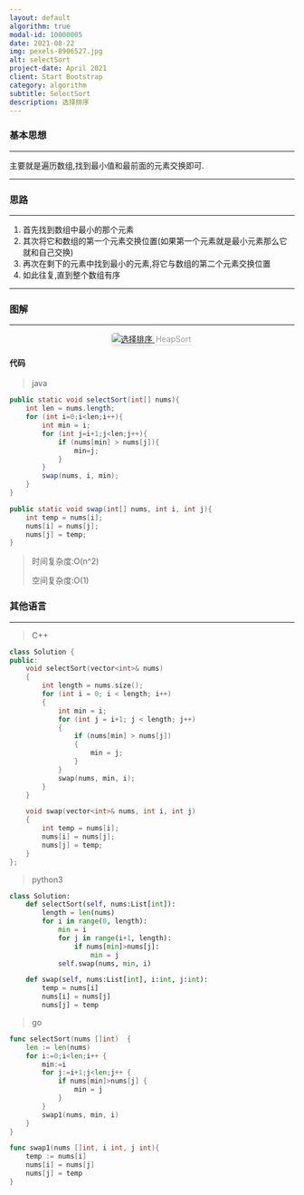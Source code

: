 ```yaml
---
layout: default
algorithm: true
modal-id: 10000005
date: 2021-08-22
img: pexels-8906527.jpg
alt: selectSort
project-date: April 2021
client: Start Bootstrap
category: algorithm
subtitle: SelectSort
description: 选择排序
---
```

### 基本思想
- - -
主要就是遍历数组,找到最小值和最前面的元素交换即可.
- - -

### 思路
- - -
1. 首先找到数组中最小的那个元素
2. 其次将它和数组的第一个元素交换位置(如果第一个元素就是最小元素那么它就和自己交换)
3. 再次在剩下的元素中找到最小的元素,将它与数组的第二个元素交换位置
4. 如此往复,直到整个数组有序
- - -

### 图解
- - -
<center>
    <a href="https://cdn.jsdelivr.net/gh/BiggerYellow/BiggerYellow.github.io/img/algorithm/selectSort/selectSort.jpg">
    <img style="border-radius: 0.3125em;
    box-shadow: 0 2px 4px 0 rgba(34,36,38,.12),0 2px 10px 0 rgba(34,36,38,.08);" class="img-responsive img-centered" alt="选择排序"
    src="https://cdn.jsdelivr.net/gh/BiggerYellow/BiggerYellow.github.io/img/algorithm/selectSort/selectSort.jpg">
    <div style="color:orange; border-bottom: 1px solid #d9d9d9;
    display: inline-block;
    color: #999;
    padding: 2px;">HeapSort</div>
    </a>
</center>

#### 代码
>java

``` java
public static void selectSort(int[] nums){
    int len = nums.length;
    for (int i=0;i<len;i++){
        int min = i;
        for (int j=i+1;j<len;j++){
            if (nums[min] > nums[j]){
                min=j;
            }
        }
        swap(nums, i, min);
    }
}

public static void swap(int[] nums, int i, int j){
    int temp = nums[i];
    nums[i] = nums[j];
    nums[j] = temp;
}
```

> 时间复杂度:O(n^2)
>
> 空间复杂度:O(1)



### 其他语言
- - -
> C++

``` cpp
class Solution {
public:
	void selectSort(vector<int>& nums)
	{
		int length = nums.size();
		for (int i = 0; i < length; i++)
		{
			int min = i;
			for (int j = i+1; j < length; j++)
			{
				if (nums[min] > nums[j])
				{
					min = j;
				}
			}
			swap(nums, min, i);
		}
	}

	void swap(vector<int>& nums, int i, int j)
	{
		int temp = nums[i];
		nums[i] = nums[j];
		nums[j] = temp;
	}
};
```
> python3

``` python
class Solution:
    def selectSort(self, nums:List[int]):
        length = len(nums)
        for i in range(0, length):
            min = i
            for j in range(i+1, length):
                if nums[min]>nums[j]:
                    min = j
            self.swap(nums, min, i)

    def swap(self, nums:List[int], i:int, j:int):
        temp = nums[i]
        nums[i] = nums[j]
        nums[j] = temp
```
> go

``` go
func selectSort(nums []int)  {
	len := len(nums)
	for i:=0;i<len;i++ {
		min:=i
		for j:=i+1;j<len;j++ {
			if nums[min]>nums[j] {
				min = j
			}
		}
		swap1(nums, min, i)
	}
}

func swap1(nums []int, i int, j int){
	temp := nums[i]
	nums[i] = nums[j]
	nums[j] = temp
}
```